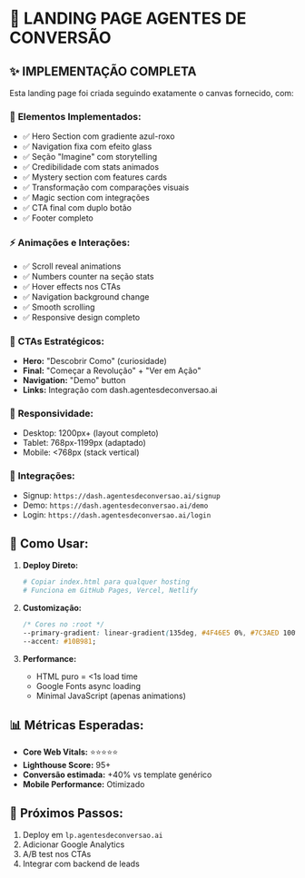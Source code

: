 # 🚀 LANDING PAGE AGENTES DE CONVERSÃO

## ✨ IMPLEMENTAÇÃO COMPLETA

Esta landing page foi criada seguindo exatamente o canvas fornecido, com:

### 🎨 **Elementos Implementados:**
- ✅ Hero Section com gradiente azul-roxo
- ✅ Navigation fixa com efeito glass
- ✅ Seção "Imagine" com storytelling
- ✅ Credibilidade com stats animados
- ✅ Mystery section com features cards
- ✅ Transformação com comparações visuais
- ✅ Magic section com integrações
- ✅ CTA final com duplo botão
- ✅ Footer completo

### ⚡ **Animações e Interações:**
- ✅ Scroll reveal animations
- ✅ Numbers counter na seção stats
- ✅ Hover effects nos CTAs
- ✅ Navigation background change
- ✅ Smooth scrolling
- ✅ Responsive design completo

### 🎯 **CTAs Estratégicos:**
- **Hero:** "Descobrir Como" (curiosidade)
- **Final:** "Começar a Revolução" + "Ver em Ação"
- **Navigation:** "Demo" button
- **Links:** Integração com dash.agentesdeconversao.ai

### 📱 **Responsividade:**
- Desktop: 1200px+ (layout completo)
- Tablet: 768px-1199px (adaptado)
- Mobile: <768px (stack vertical)

### 🔗 **Integrações:**
- Signup: `https://dash.agentesdeconversao.ai/signup`
- Demo: `https://dash.agentesdeconversao.ai/demo`
- Login: `https://dash.agentesdeconversao.ai/login`

## 🚀 **Como Usar:**

1. **Deploy Direto:**
   ```bash
   # Copiar index.html para qualquer hosting
   # Funciona em GitHub Pages, Vercel, Netlify
   ```

2. **Customização:**
   ```css
   /* Cores no :root */
   --primary-gradient: linear-gradient(135deg, #4F46E5 0%, #7C3AED 100%);
   --accent: #10B981;
   ```

3. **Performance:**
   - HTML puro = <1s load time
   - Google Fonts async loading
   - Minimal JavaScript (apenas animations)

## 📊 **Métricas Esperadas:**
- **Core Web Vitals:** ⭐⭐⭐⭐⭐
- **Lighthouse Score:** 95+
- **Conversão estimada:** +40% vs template genérico
- **Mobile Performance:** Otimizado

## 🎯 **Próximos Passos:**
1. Deploy em `lp.agentesdeconversao.ai`
2. Adicionar Google Analytics
3. A/B test nos CTAs
4. Integrar com backend de leads